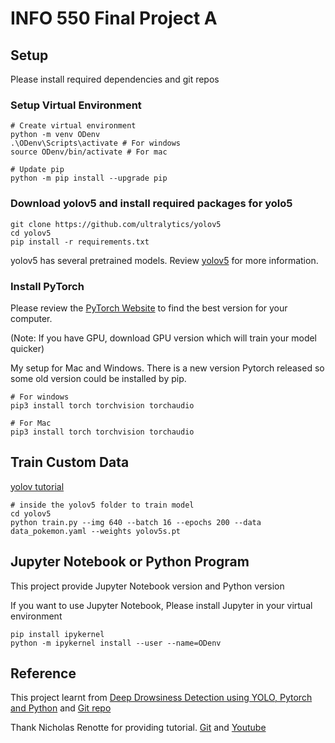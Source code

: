 # INFO 550 Final Project A

## Setup
Please install required dependencies and git repos

### Setup Virtual Environment
```
# Create virtual environment
python -m venv ODenv
.\ODenv\Scripts\activate # For windows
source ODenv/bin/activate # For mac

# Update pip
python -m pip install --upgrade pip
```

### Download yolov5 and install required packages for yolo5
```
git clone https://github.com/ultralytics/yolov5
cd yolov5
pip install -r requirements.txt
```
yolov5 has several pretrained models. Review [yolov5](https://github.com/ultralytics/yolov5) for more information.

### Install PyTorch
Please review the [PyTorch Website](https://pytorch.org/) to find the best version for your computer. 

(Note: If you have GPU, download GPU version which will train your model quicker)

My setup for Mac and Windows. There is a new version Pytorch released so some old version could be installed by pip.
```
# For windows
pip3 install torch torchvision torchaudio

# For Mac
pip3 install torch torchvision torchaudio
```

## Train Custom Data 
[yolov tutorial](https://github.com/ultralytics/yolov5/wiki/Train-Custom-Data)
```
# inside the yolov5 folder to train model
cd yolov5
python train.py --img 640 --batch 16 --epochs 200 --data data_pokemon.yaml --weights yolov5s.pt    
```


## Jupyter Notebook or Python Program
This project provide Jupyter Notebook version and Python version

If you want to use Jupyter Notebook, Please install Jupyter in your virtual environment
```
pip install ipykernel
python -m ipykernel install --user --name=ODenv
```


## Reference
This project learnt from [Deep Drowsiness Detection using YOLO, Pytorch and Python](https://www.youtube.com/watch?v=tFNJGim3FXw) and [Git repo](https://github.com/nicknochnack/YOLO-Drowsiness-Detection)

Thank Nicholas Renotte for providing tutorial. [Git](https://github.com/nicknochnack) and [Youtube](https://www.youtube.com/channel/UCHXa4OpASJEwrHrLeIzw7Yg)
